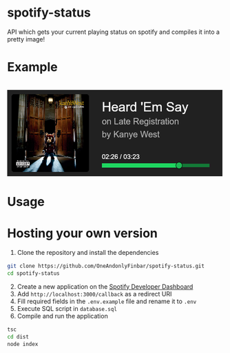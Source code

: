 # spotify-status
API which gets your current playing status on spotify and compiles it into a pretty image!

# Example
<br>
<img src=".github/images/spotify-status-example.png">

# Usage

# Hosting your own version
1. Clone the repository and install the dependencies
```bash
git clone https://github.com/OneAndonlyFinbar/spotify-status.git
cd spotify-status
```
2. Create a new application on the [Spotify Developer Dashboard](https://developer.spotify.com/dashboard/applications)
3. Add `http://localhost:3000/callback` as a redirect URI
4. Fill required fields in the `.env.example` file and rename it to `.env`
5. Execute SQL script in `database.sql`
6. Compile and run the application
```bash
tsc
cd dist
node index
```